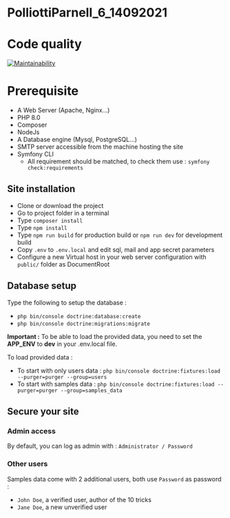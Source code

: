 # PolliottiParnell_6_14092021

# Code quality
[![Maintainability](https://api.codeclimate.com/v1/badges/ce9ee9a821219f870f93/maintainability)](https://codeclimate.com/github/NichoSeb2/PolliottiParnell_6_14092021/maintainability)

# Prerequisite
* A Web Server (Apache, Nginx...)
* PHP 8.0
* Composer
* NodeJs
* A Database engine (Mysql, PostgreSQL...)
* SMTP server accessible from the machine hosting the site
* Symfony CLI
  * All requirement should be matched, to check them use : `symfony check:requirements`

## Site installation
* Clone or download the project
* Go to project folder in a terminal
* Type `composer install`
* Type `npm install`
* Type `npm run build` for production build or `npm run dev` for development build
* Copy `.env` to `.env.local` and edit sql, mail and app secret parameters
* Configure a new Virtual host in your web server configuration with `public/` folder as DocumentRoot

## Database setup
Type the following to setup the database :
 * `php bin/console doctrine:database:create`
 * `php bin/console doctrine:migrations:migrate`

**Important :** To be able to load the provided data, you need to set the **APP_ENV** to **dev** in your .env.local file.

To load provided data :
 * To start with only users data : `php bin/console doctrine:fixtures:load --purger=purger --group=users`
 * To start with samples data : `php bin/console doctrine:fixtures:load --purger=purger --group=samples_data`

## Secure your site
### Admin access 
By default, you can log as admin with : `Administrator / Password`

### Other users
Samples data come with 2 additional users, both use `Password` as password :
* `John Doe`, a verified user, author of the 10 tricks
* `Jane Doe`, a new unverified user  
